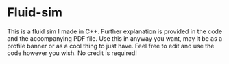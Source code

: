 # Fluid-sim
This is a fluid sim I made in C++. Further explanation is provided in the code and the accompanying PDF file.
Use this in anyway you want, may it be as a profile banner or as a cool thing to just have. Feel free to edit and use the code however you wish. No credit is required!
